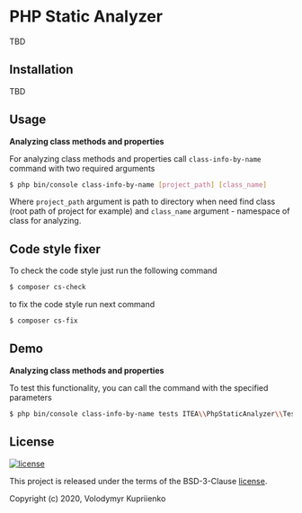 PHP Static Analyzer
===================

TBD

Installation
------------

TBD

Usage
-----

**Analyzing class methods and properties**


For analyzing class methods and properties call `class-info-by-name` command with two required arguments

```bash
$ php bin/console class-info-by-name [project_path] [class_name]
```

Where `project_path` argument is path to directory when need find class (root path of project for example) 
and `class_name` argument -  namespace of class for analyzing.



Code style fixer
----------------

To check the code style just run the following command


```bash
$ composer cs-check
```


to fix the code style run next command

```bash
$ composer cs-fix
```

Demo
-----

**Analyzing class methods and properties**

To test this functionality, you can call the command with the specified parameters

```bash
$ php bin/console class-info-by-name tests ITEA\\PhpStaticAnalyzer\\Tests\\AnalyzerTester
```


License
-------

[![license](https://img.shields.io/github/license/greeflas/default-project.svg)](LICENSE)

This project is released under the terms of the BSD-3-Clause [license](LICENSE).

Copyright (c) 2020, Volodymyr Kupriienko
